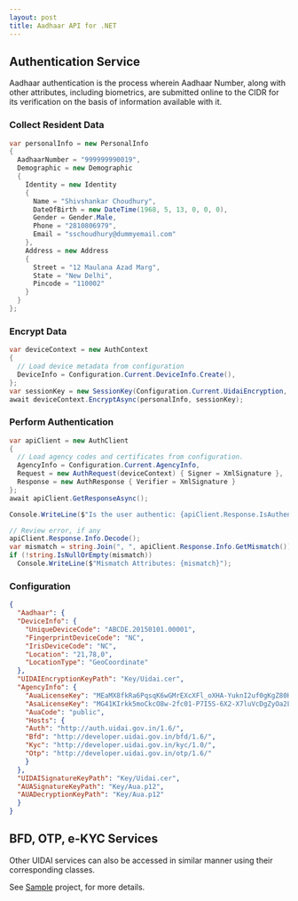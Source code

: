 ```yaml
---
layout: post
title: Aadhaar API for .NET
---
```


## Authentication Service
Aadhaar authentication is the process wherein Aadhaar Number, along with other attributes, including biometrics, are submitted online to the CIDR for its verification on the basis of information available with it.

### Collect Resident Data

```csharp
var personalInfo = new PersonalInfo
{
  AadhaarNumber = "999999990019",
  Demographic = new Demographic
  {
    Identity = new Identity
    {
      Name = "Shivshankar Choudhury",
      DateOfBirth = new DateTime(1968, 5, 13, 0, 0, 0),
      Gender = Gender.Male,
      Phone = "2810806979",
      Email = "sschoudhury@dummyemail.com"
    },
    Address = new Address
    {
      Street = "12 Maulana Azad Marg",
      State = "New Delhi",
      Pincode = "110002"
    }
  }
};
```

### Encrypt Data
```csharp
var deviceContext = new AuthContext
{
  // Load device metadata from configuration
  DeviceInfo = Configuration.Current.DeviceInfo.Create(),
};
var sessionKey = new SessionKey(Configuration.Current.UidaiEncryption, false);
await deviceContext.EncryptAsync(personalInfo, sessionKey);
```

### Perform Authentication
```csharp
var apiClient = new AuthClient
{
  // Load agency codes and certificates from configuration.
  AgencyInfo = Configuration.Current.AgencyInfo,
  Request = new AuthRequest(deviceContext) { Signer = XmlSignature },
  Response = new AuthResponse { Verifier = XmlSignature }
};
await apiClient.GetResponseAsync();

Console.WriteLine($"Is the user authentic: {apiClient.Response.IsAuthentic}");

// Review error, if any
apiClient.Response.Info.Decode();
var mismatch = string.Join(", ", apiClient.Response.Info.GetMismatch());
if (!string.IsNullOrEmpty(mismatch))
  Console.WriteLine($"Mismatch Attributes: {mismatch}");
```

### Configuration
```json
{
  "Aadhaar": {
  "DeviceInfo": {
    "UniqueDeviceCode": "ABCDE.20150101.00001",
    "FingerprintDeviceCode": "NC",
    "IrisDeviceCode": "NC",
    "Location": "21,78,0",
    "LocationType": "GeoCoordinate"
  },
  "UIDAIEncryptionKeyPath": "Key/Uidai.cer",
  "AgencyInfo": {
    "AuaLicenseKey": "MEaMX8fkRa6PqsqK6wGMrEXcXFl_oXHA-YuknI2uf0gKgZ80HaZgG3A",
    "AsaLicenseKey": "MG41KIrkk5moCkcO8w-2fc01-P7I5S-6X2-X7luVcDgZyOa2LXs3ELI",
    "AuaCode": "public",
    "Hosts": {
    "Auth": "http://auth.uidai.gov.in/1.6/",
    "Bfd": "http://developer.uidai.gov.in/bfd/1.6/",
    "Kyc": "http://developer.uidai.gov.in/kyc/1.0/",
    "Otp": "http://developer.uidai.gov.in/otp/1.6/"
    }
  },
  "UIDAISignatureKeyPath": "Key/Uidai.cer",
  "AUASignatureKeyPath": "Key/Aua.p12",
  "AUADecryptionKeyPath": "Key/Aua.p12"
  }
}
```

## BFD, OTP, e-KYC Services
Other UIDAI services can also be accessed in similar manner using their corresponding classes.

See [Sample](https://github.com/souvikdc9/aadhaarapi.net/tree/master/Source/Uidai.Aadhaar.Sample) project, for more details.